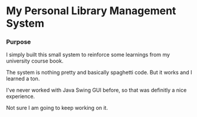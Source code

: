 <h1>My Personal Library Management System</h1>

<h3>Purpose</h3>
<p>I simply built this small system to reinforce some learnings from my university course book.</p>
<p>The system is nothing pretty and basically spaghetti code. But it works and I learned a ton.</p>
<p>I've never worked with Java Swing GUI before, so that was definitly a nice experience.</p>
<p>Not sure I am going to keep working on it.</p>
